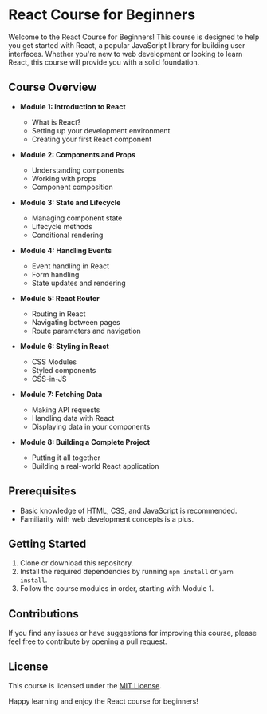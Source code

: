 
# React Course for Beginners

Welcome to the React Course for Beginners! This course is designed to help you get started with React, a popular JavaScript library for building user interfaces. Whether you're new to web development or looking to learn React, this course will provide you with a solid foundation.

## Course Overview

- **Module 1: Introduction to React**
  - What is React?
  - Setting up your development environment
  - Creating your first React component

- **Module 2: Components and Props**
  - Understanding components
  - Working with props
  - Component composition

- **Module 3: State and Lifecycle**
  - Managing component state
  - Lifecycle methods
  - Conditional rendering

- **Module 4: Handling Events**
  - Event handling in React
  - Form handling
  - State updates and rendering

- **Module 5: React Router**
  - Routing in React
  - Navigating between pages
  - Route parameters and navigation

- **Module 6: Styling in React**
  - CSS Modules
  - Styled components
  - CSS-in-JS

- **Module 7: Fetching Data**
  - Making API requests
  - Handling data with React
  - Displaying data in your components

- **Module 8: Building a Complete Project**
  - Putting it all together
  - Building a real-world React application

## Prerequisites

- Basic knowledge of HTML, CSS, and JavaScript is recommended.
- Familiarity with web development concepts is a plus.

## Getting Started

1. Clone or download this repository.
2. Install the required dependencies by running `npm install` or `yarn install`.
3. Follow the course modules in order, starting with Module 1.

## Contributions

If you find any issues or have suggestions for improving this course, please feel free to contribute by opening a pull request.

## License

This course is licensed under the [MIT License](LICENSE).

Happy learning and enjoy the React course for beginners!
```
